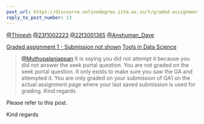 ```yaml
---
post_url: https://discourse.onlinedegree.iitm.ac.in/t/graded-assignment-1-submission-not-shown/165396/16
reply_to_post_number: 13
---
```

[@Thinesh](/u/thinesh) [@23f1002223](/u/23f1002223) [@22f3001365](/u/22f3001365) [@Anshuman\_Dave](/u/anshuman_dave)


[Graded assignment 1 - Submission not shown](https://discourse.onlinedegree.iitm.ac.in/t/graded-assignment-1-submission-not-shown/165396/2) [Tools in Data Science](/c/courses/tds-kb/34)

> [@Muthupalaniappan](/u/muthupalaniappan)
> It is saying you did not attempt it because you did not answer the seek portal question.
> You are not graded on the seek portal question. It only exists to make sure you saw the GA and attempted it. You are only graded on your submission of GA1 on the actual assignment page where your last saved submission is used for grading.
> Kind regards

Please refer to this post.

Kind regards